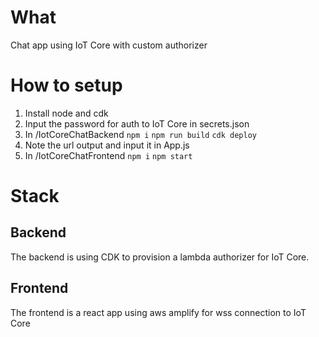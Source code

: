 # What
Chat app using IoT Core with custom authorizer

# How to setup
1. Install node and cdk
2. Input the password for auth to IoT Core in secrets.json
3. In /IotCoreChatBackend
`npm i`
`npm run build`
`cdk deploy`
4. Note the url output and input it in App.js
5. In /IotCoreChatFrontend
`npm i`
`npm start`

# Stack
## Backend
The backend is using CDK to provision a lambda authorizer for IoT Core.

## Frontend
The frontend is a react app using aws amplify for wss connection to IoT Core
